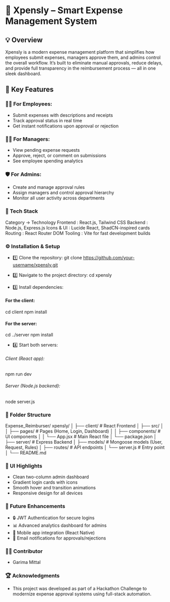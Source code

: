 # 🧾 Xpensly – Smart Expense Management System

## 💡 Overview

Xpensly is a modern expense management platform that simplifies how employees submit expenses, managers approve them, and admins control the overall workflow.
It’s built to eliminate manual approvals, reduce delays, and provide full transparency in the reimbursement process — all in one sleek dashboard.

## 🎯 Key Features

### 👩‍💼 For Employees:

- Submit expenses with descriptions and receipts
- Track approval status in real time
- Get instant notifications upon approval or rejection

### 👨‍💼 For Managers:

- View pending expense requests
- Approve, reject, or comment on submissions
- See employee spending analytics

### 🛡️ For Admins:

- Create and manage approval rules
- Assign managers and control approval hierarchy
- Monitor all user activity across departments

### 🧱 Tech Stack

Category	->        Technology
Frontend	   :      React.js, Tailwind CSS
Backend	       :      Node.js, Express.js
Icons & UI	   :      Lucide React, ShadCN-inspired cards
Routing	       :       React Router DOM
Tooling	       :       Vite for fast development builds

### ⚙️ Installation & Setup

- 1️⃣ Clone the repository:
git clone https://github.com/your-username/xpensly.git

- 2️⃣ Navigate to the project directory:
cd xpensly

- 3️⃣ Install dependencies:

#### For the client:
cd client
npm install

#### For the server:
cd ../server
npm install

- 4️⃣ Start both servers:

###### Client (React app):
npm run dev

###### Server (Node.js backend):
node server.js

### 📁 Folder Structure

Expense_Reimburser/
xpensly/
│
├── client/               # React Frontend
│   ├── src/
│   │   ├── pages/        # Pages (Home, Login, Dashboard)
│   │   ├── components/   # UI components
│   │   └── App.jsx       # Main React file
│   └── package.json
│
├── server/               # Express Backend
│   ├── models/           # Mongoose models (User, Request, Rules)
│   ├── routes/           # API endpoints
│   └── server.js         # Entry point
│
└── README.md

### 🌟 UI Highlights

- Clean two-column admin dashboard
- Gradient login cards with icons
- Smooth hover and transition animations
- Responsive design for all devices

### 💬 Future Enhancements

- 🔒 JWT Authentication for secure logins
- 📊 Advanced analytics dashboard for admins
- 📱 Mobile app integration (React Native)
- 📧 Email notifications for approvals/rejections

### 👩‍💻 Contributor

- Garima Mittal

### 🏆 Acknowledgments

- This project was developed as part of a Hackathon Challenge to modernize expense approval systems using full-stack automation.
